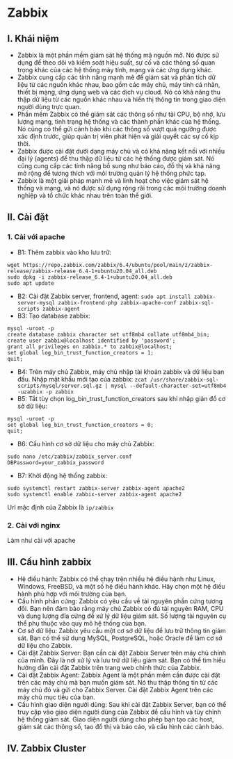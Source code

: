 # Zabbix
## I. Khái niệm
- Zabbix là một phần mềm giám sát hệ thống mã nguồn mở. Nó được sử dụng để theo dõi và kiểm soát hiệu suất, sự cố và các thông số quan trọng khác của các hệ thống máy tính, mạng và các ứng dụng khác.
- Zabbix cung cấp các tính năng mạnh mẽ để giám sát và phân tích dữ liệu từ các nguồn khác nhau, bao gồm các máy chủ, máy tính cá nhân, thiết bị mạng, ứng dụng web và các dịch vụ cloud. Nó có khả năng thu thập dữ liệu từ các nguồn khác nhau và hiển thị thông tin trong giao diện người dùng trực quan.
- Phần mềm Zabbix có thể giám sát các thông số như tải CPU, bộ nhớ, lưu lượng mạng, tình trạng hệ thống và các thành phần khác của hệ thống. Nó cũng có thể gửi cảnh báo khi các thông số vượt quá ngưỡng được xác định trước, giúp quản trị viên phát hiện và giải quyết các sự cố kịp thời.
- Zabbix được cài đặt dưới dạng máy chủ và có khả năng kết nối với nhiều đại lý (agents) để thu thập dữ liệu từ các hệ thống được giám sát. Nó cũng cung cấp các tính năng bổ sung như báo cáo, đồ thị và khả năng mở rộng để tương thích với môi trường quản lý hệ thống phức tạp.
- Zabbix là một giải pháp mạnh mẽ và linh hoạt cho việc giám sát hệ thống và mạng, và nó được sử dụng rộng rãi trong các môi trường doanh nghiệp và tổ chức khác nhau trên toàn thế giới.

## II. Cài đặt
### 1. Cài với apache
- B1: Thêm zabbix vào kho lưu trữ:
```
wget https://repo.zabbix.com/zabbix/6.4/ubuntu/pool/main/z/zabbix-release/zabbix-release_6.4-1+ubuntu20.04_all.deb
sudo dpkg -i zabbix-release_6.4-1+ubuntu20.04_all.deb
sudo apt update 
```
- B2: Cài đặt Zabbix server, frontend, agent: `sudo apt install zabbix-server-mysql zabbix-frontend-php zabbix-apache-conf zabbix-sql-scripts zabbix-agent`
- B3: Tạo database zabbix:
```
mysql -uroot -p
create database zabbix character set utf8mb4 collate utf8mb4_bin;
create user zabbix@localhost identified by 'password';
grant all privileges on zabbix.* to zabbix@localhost;
set global log_bin_trust_function_creators = 1;
quit;
```
- B4: Trên máy chủ Zabbix, máy chủ nhập tài khoản zabbix và dữ liệu ban đầu. Nhập mật khẩu mới tạo của zabbix: `zcat /usr/share/zabbix-sql-scripts/mysql/server.sql.gz | mysql --default-character-set=utf8mb4 -uzabbix -p zabbix`
- B5: Tắt tùy chọn log_bin_trust_function_creators sau khi nhập giản đồ cơ sở dữ liệu:
```
mysql -uroot -p
set global log_bin_trust_function_creators = 0;
quit;
```
- B6: Cấu hình cơ sở dữ liệu cho máy chủ Zabbix:
```
sudo nano /etc/zabbix/zabbix_server.conf
DBPassword=your_zabbix_password
```
- B7: Khởi động hệ thống zabbix:
```
sudo systemctl restart zabbix-server zabbix-agent apache2
sudo systemctl enable zabbix-server zabbix-agent apache2
```
Url mặc định của Zabbix là `ip/zabbix`
### 2. Cài với nginx
Làm như cài với apache

## III. Cấu hình zabbix
- Hệ điều hành: Zabbix có thể chạy trên nhiều hệ điều hành như Linux, Windows, FreeBSD, và một số hệ điều hành khác. Hãy chọn một hệ điều hành phù hợp với môi trường của bạn.
- Cấu hình phần cứng: Zabbix có yêu cầu về tài nguyên phần cứng tương đối. Bạn nên đảm bảo rằng máy chủ Zabbix có đủ tài nguyên RAM, CPU và dung lượng đĩa cứng để xử lý dữ liệu giám sát. Số lượng tài nguyên cụ thể phụ thuộc vào quy mô hệ thống của bạn.
- Cơ sở dữ liệu: Zabbix yêu cầu một cơ sở dữ liệu để lưu trữ thông tin giám sát. Bạn có thể sử dụng MySQL, PostgreSQL, hoặc Oracle để làm cơ sở dữ liệu cho Zabbix.
- Cài đặt Zabbix Server: Bạn cần cài đặt Zabbix Server trên máy chủ chính của mình. Đây là nơi xử lý và lưu trữ dữ liệu giám sát. Bạn có thể tìm hiểu hướng dẫn cài đặt Zabbix trên trang web chính thức của Zabbix.
- Cài đặt Zabbix Agent: Zabbix Agent là một phần mềm cần được cài đặt trên các máy chủ mà bạn muốn giám sát. Nó thu thập thông tin từ các máy chủ đó và gửi cho Zabbix Server. Cài đặt Zabbix Agent trên các máy chủ mục tiêu của bạn.
- Cấu hình giao diện người dùng: Sau khi cài đặt Zabbix Server, bạn có thể truy cập vào giao diện người dùng của Zabbix để cấu hình và tùy chỉnh hệ thống giám sát. Giao diện người dùng cho phép bạn tạo các host, giám sát các thông số, tạo đồ thị và báo cáo, và cấu hình các cảnh báo.

## IV. Zabbix Cluster
